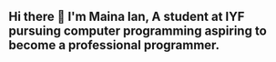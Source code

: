 ## Hi there 👋 I'm Maina Ian, A student at IYF pursuing computer programming aspiring to become a professional programmer.

<!--
**mainaian2005/mainaian2005** is a ✨ _special_ ✨ repository because its `README.md` (this file) appears on your GitHub profile.

Here are some ideas to get you started:

- 🔭 I’m currently working on my Readme profile...
- 🌱 I’m currently learning programming languages alongside web development...
- 👯 I’m looking to collaborate on web development...
- 🤔 I’m looking for help with ...
- 💬 Ask me about web development and latest technologies...
- 📫 How to reach me:
    mainaiansamuel@gmail.com/ianm91347@gmail.com ...
- 😄 Pronouns: He/Him...
- ⚡ Fun fact: Besides being a computer programmer,I'm also a music lover crafting soundscapes and unforgetable vibes...
-->
